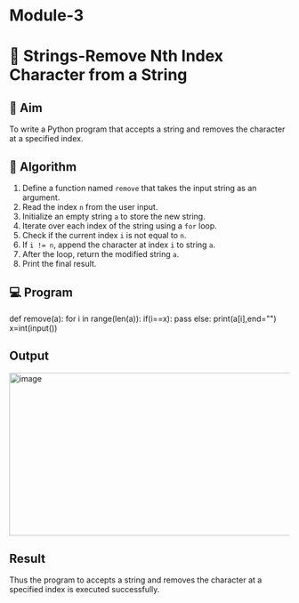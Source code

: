 # Module-3
# 🧹 Strings-Remove Nth Index Character from a String

## 🎯 Aim
To write a Python program that accepts a string and removes the character at a specified index.

## 🧠 Algorithm
1. Define a function named `remove` that takes the input string as an argument.
2. Read the index `n` from the user input.
3. Initialize an empty string `a` to store the new string.
4. Iterate over each index of the string using a `for` loop.
5. Check if the current index `i` is not equal to `n`.
6. If `i != n`, append the character at index `i` to string `a`.
7. After the loop, return the modified string `a`.
8. Print the final result.

## 💻 Program
def remove(a): 
  for i in range(len(a)): 
    if(i==x): 
      pass 
    else: 
      print(a[i],end="") 
x=int(input())

## Output
<img width="687" height="293" alt="image" src="https://github.com/user-attachments/assets/06b158e4-b6f3-49de-83da-722d1786f178" />

## Result
Thus the program to accepts a string and removes the character at a specified index is executed successfully.
